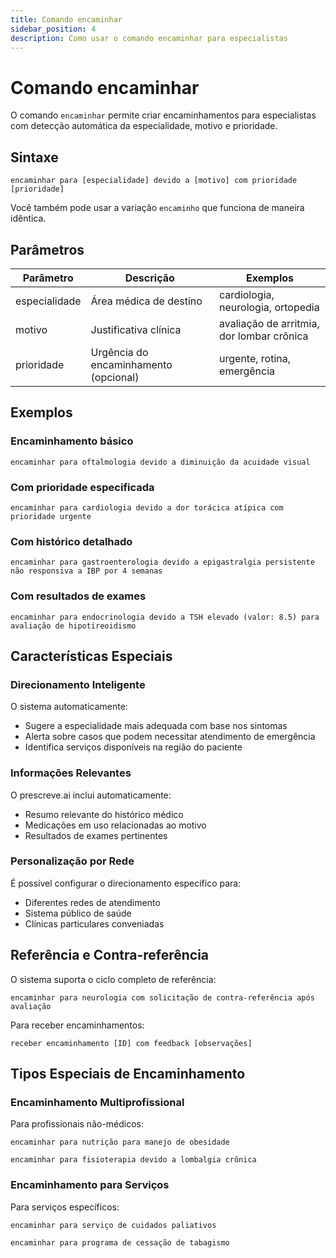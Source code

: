 ```yaml
---
title: Comando encaminhar
sidebar_position: 4
description: Como usar o comando encaminhar para especialistas
---
```


# Comando encaminhar

O comando `encaminhar` permite criar encaminhamentos para especialistas com detecção automática da especialidade, motivo e prioridade.

## Sintaxe

```
encaminhar para [especialidade] devido a [motivo] com prioridade [prioridade]
```

Você também pode usar a variação `encaminho` que funciona de maneira idêntica.

## Parâmetros

| Parâmetro | Descrição | Exemplos |
|-----------|-----------|----------|
| especialidade | Área médica de destino | cardiologia, neurologia, ortopedia |
| motivo | Justificativa clínica | avaliação de arritmia, dor lombar crônica |
| prioridade | Urgência do encaminhamento (opcional) | urgente, rotina, emergência |

## Exemplos

### Encaminhamento básico
```
encaminhar para oftalmologia devido a diminuição da acuidade visual
```

### Com prioridade especificada
```
encaminhar para cardiologia devido a dor torácica atípica com prioridade urgente
```

### Com histórico detalhado
```
encaminhar para gastroenterologia devido a epigastralgia persistente não responsiva a IBP por 4 semanas
```

### Com resultados de exames
```
encaminhar para endocrinologia devido a TSH elevado (valor: 8.5) para avaliação de hipotireoidismo
```

## Características Especiais

### Direcionamento Inteligente
O sistema automaticamente:
- Sugere a especialidade mais adequada com base nos sintomas
- Alerta sobre casos que podem necessitar atendimento de emergência
- Identifica serviços disponíveis na região do paciente

### Informações Relevantes
O prescreve.ai inclui automaticamente:
- Resumo relevante do histórico médico
- Medicações em uso relacionadas ao motivo
- Resultados de exames pertinentes

### Personalização por Rede
É possível configurar o direcionamento específico para:
- Diferentes redes de atendimento
- Sistema público de saúde
- Clínicas particulares conveniadas

## Referência e Contra-referência

O sistema suporta o ciclo completo de referência:

```
encaminhar para neurologia com solicitação de contra-referência após avaliação
```

Para receber encaminhamentos:
```
receber encaminhamento [ID] com feedback [observações]
```

## Tipos Especiais de Encaminhamento

### Encaminhamento Multiprofissional
Para profissionais não-médicos:

```
encaminhar para nutrição para manejo de obesidade
```

```
encaminhar para fisioterapia devido a lombalgia crônica
```

### Encaminhamento para Serviços
Para serviços específicos:

```
encaminhar para serviço de cuidados paliativos
```

```
encaminhar para programa de cessação de tabagismo
```
